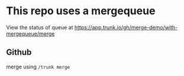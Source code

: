 # This repo uses a mergequeue

View the status of queue at https://app.trunk.io/gh/merge-demo/with-mergequeue/merge

## Github

merge using `/trunk merge`
